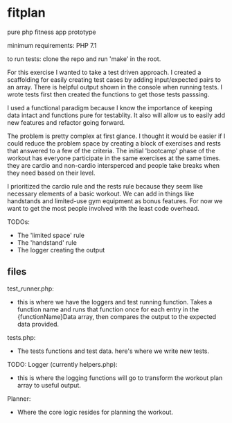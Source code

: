 # fitplan
pure php fitness app prototype

minimum requirements: PHP 7.1

to run tests: clone the repo and run 'make' in the root.

For this exercise I wanted to take a test driven approach. I created a scaffolding for easily creating test cases by adding input/expected pairs to an array. There is helpful output shown in the console when running tests. I wrote tests first then created the functions to get those tests passsing.

I used a functional paradigm because I know the importance of keeping data intact and functions pure for testablity. It also will allow us to easily add new features and refactor going forward.

The problem is pretty complex at first glance. I thought it would be easier if I could reduce the problem space by creating a block of exercises and rests that answered to a few of the criteria. The initial 'bootcamp' phase of the workout has everyone participate in the same exercises at the same times. they are cardio and non-cardio intersperced and people take breaks when they need based on their level. 

I prioritized the cardio rule and the rests rule because they seem like necessary elements of a basic workout. We can add in things like handstands and limited-use gym equipment as bonus features. For now we want to get the most people involved with the least code overhead.

TODOs:
- The 'limited space' rule
- The 'handstand' rule
- The logger creating the output

files
---
test_runner.php:
- this is where we have the loggers and test running function. Takes a function name and runs that function once for each entry in the {functionName}Data array, then compares the output to the expected data provided.

tests.php:
- The tests functions and test data. here's where we write new tests.

TODO:
Logger (currently helpers.php):
- this is where the logging functions will go to transform the workout plan array to useful output.

Planner:
- Where the core logic resides for planning the workout.





